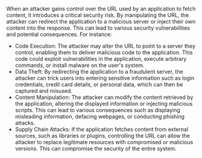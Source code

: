 When an attacker gains control over the URL used by an application to fetch content, it introduces a critical security risk. By manipulating the URL, the attacker can redirect the application to a malicious server or inject their own content into the response. This can lead to various security vulnerabilities and potential consequences. For instance:

* Code Execution: The attacker may alter the URL to point to a server they control, enabling them to deliver malicious code to the application. This code could exploit vulnerabilities in the application, execute arbitrary commands, or install malware on the user's system.
* Data Theft: By redirecting the application to a fraudulent server, the attacker can trick users into entering sensitive information such as login credentials, credit card details, or personal data, which can then be captured and misused.
* Content Manipulation: The attacker can modify the content retrieved by the application, altering the displayed information or injecting malicious scripts. This can lead to various consequences such as displaying misleading information, defacing webpages, or conducting phishing attacks.
* Supply Chain Attacks: If the application fetches content from external sources, such as libraries or plugins, controlling the URL can allow the attacker to replace legitimate resources with compromised or malicious versions. This can compromise the security of the entire system.

